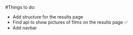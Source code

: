 #Things to do:

- Add structure for the results page
- Find api to show pictures of films on the results page ✅
- Add navbar
